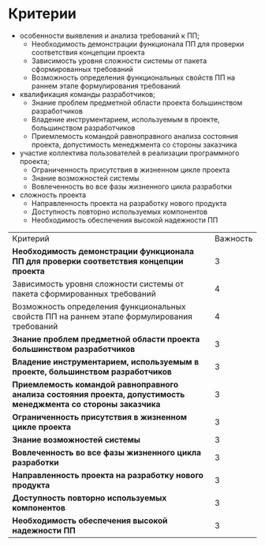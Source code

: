 # Критерии
- особенности выявления и анализа требований к ПП;
  - Необходимость демонстрации функционала ПП для проверки соответствия концепции проекта 
  - Зависимость уровня сложности системы от пакета сформированных требований
  - Возможность определения функциональных свойств ПП на раннем этапе формулирования требований
- квалификация команды разработчиков;
  - Знание проблем предметной области проекта большинством разработчиков
  - Владение инструментарием, используемым в проекте, большинством разработчиков
  - Приемлемость командой равноправного анализа состояния проекта, допустимость менеджмента со стороны заказчика
- участие коллектива пользователей в реализации программного проекта;
  - Ограниченность присутствия в жизненном цикле проекта
  - Знание возможностей системы
  - Вовлеченность во все фазы жизненного цикла разработки
- сложность проекта
  - Направленность проекта на разработку нового продукта
  - Доступность повторно используемых компонентов
  - Необходимость обеспечения высокой надежности ПП
<table>
  <tbody>
    <tr>
      <td>Критерий</td>
      <td>Важность</td>
    </tr>
    <tr>
      <td><strong>Необходимость демонстрации функционала ПП для проверки соответствия концепции проекта</strong></td>
      <td>3</td>
    </tr>
    <tr>
      <td>Зависимость уровня сложности системы от пакета сформированных требований</td>
      <td>4</td>
    </tr>
    <tr>
      <td>Возможность определения функциональных свойств ПП на раннем этапе формулирования требований</td>
      <td>4</td>
    </tr>
    <tr>
      <td><strong>Знание проблем предметной области проекта большинством разработчиков</strong></td>
      <td>3</td>
    </tr>
    <tr>
      <td><strong>Владение инструментарием, используемым в проекте, большинством разработчиков</strong></td>
      <td>3</td>
    </tr>
    <tr>
      <td><strong>Приемлемость командой равноправного анализа состояния проекта, допустимость менеджмента со стороны заказчика</strong></td>
      <td>3</td>
    </tr>
    <tr>
      <td><strong>Ограниченность присутствия в жизненном цикле проекта</strong></td>
      <td>3</td>
    </tr>
    <tr>
      <td><strong>Знание возможностей системы</strong></td>
      <td>3</td>
    </tr>
    <tr>
      <td><strong>Вовлеченность во все фазы жизненного цикла разработки</strong></td>
      <td>3</td>
    </tr>
    <tr>
      <td><strong>Направленность проекта на разработку нового продукта</strong></td>
      <td>3</td>
    </tr>
    <tr>
      <td><strong>Доступность повторно используемых компонентов</strong></td>
      <td>3</td>
    </tr>
    <tr>
      <td><strong>Необходимость обеспечения высокой надежности ПП</strong></td>
      <td>3</td>
    </tr> 
  </tbody>
</table>
